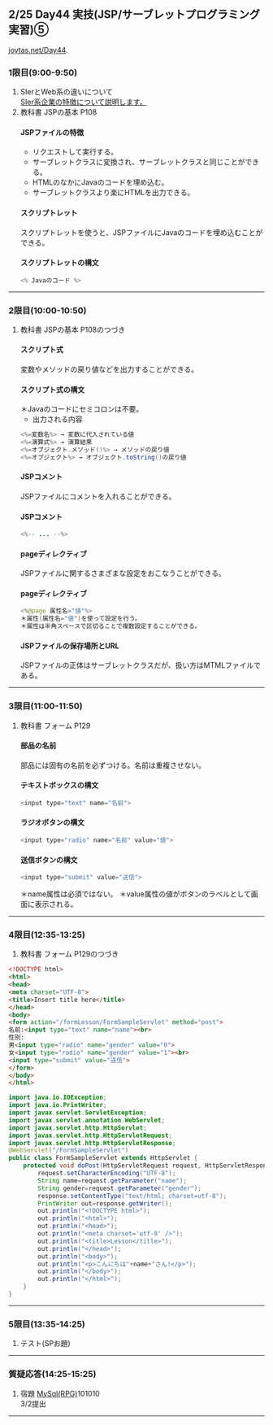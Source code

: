 ## 2/25 Day44 実技(JSP/サーブレットプログラミング実習)⑤
[joytas.net/Day44](https://joytas.net/%e8%a8%93%e7%b7%b4/day44).
### 1限目(9:00-9:50)
1. SIerとWeb系の違いについて  
	[SIer系企業の特徴について説明します。](https://youtu.be/fS36V9mboTY)
1. 教科書 JSPの基本 P108
	#### JSPファイルの特徴
	- リクエストして実行する。
	- サーブレットクラスに変換され、サーブレットクラスと同じことができる。
	- HTMLのなかにJavaのコードを埋め込む。
	- サーブレットクラスより楽にHTMLを出力できる。
	#### スクリプトレット
	スクリプトレットを使うと、JSPファイルにJavaのコードを埋め込むことができる。
	#### スクリプトレットの構文
	~~~java
	<% Javaのコード %>
	~~~
---
### 2限目(10:00-10:50)
1. 教科書 JSPの基本 P108のつづき
	#### スクリプト式
	変数やメソッドの戻り値などを出力することができる。
	#### スクリプト式の構文
	＊Javaのコードにセミコロンは不要。
	- 出力される内容
	~~~java
	<%=変数名%> → 変数に代入されている値
	<%=演算式%> → 演算結果
	<%=オブジェクト.メソッド()%> → メソッドの戻り値
	<%=オブジェクト%> → オブジェクト.toString()の戻り値
	~~~
	#### JSPコメント
	JSPファイルにコメントを入れることができる。
	#### JSPコメント
	~~~java
	<%-- ... --%>
	~~~
	#### pageディレクティブ
	JSPファイルに関するさまざまな設定をおこなうことができる。
	#### pageディレクティブ
	~~~java
	<%@page 属性名="値"%>
	＊属性(属性名="値")を使って設定を行う。
	＊属性は半角スペースで区切ることで複数設定することができる。
	~~~
	#### JSPファイルの保存場所とURL
	JSPファイルの正体はサーブレットクラスだが、扱い方はMTMLファイルである。
---
### 3限目(11:00-11:50)
1. 教科書 フォーム P129
	#### 部品の名前
	部品には固有の名前を必ずつける。名前は重複させない。
	#### テキストボックスの構文
	~~~java
	<input type="text" name="名前">
	~~~
	#### ラジオボタンの構文
	~~~java
	<input type="radio" name="名前" value="値">
	~~~
	#### 送信ボタンの構文
	~~~java
	<input type="submit" value="送信">
	~~~
	＊name属性は必須ではない。
	＊value属性の値がボタンのラベルとして画面に表示される。
---
### 4限目(12:35-13:25)
1. 教科書 フォーム P129のつづき
~~~html
<!DOCTYPE html>
<html>
<head>
<meta charset="UTF-8">
<title>Insert title here</title>
</head>
<body>
<form action="/formLesson/FormSampleServlet" method="post">
名前:<input type="text" name="name"><br>
性別:
男<input type="radio" name="gender" value="0">
女<input type="radio" name="gender" value="1"><br>
<input type="submit" value="送信">
</form>
</body>
</html>
~~~
~~~java
import java.io.IOException;
import java.io.PrintWriter;
import javax.servlet.ServletException;
import javax.servlet.annotation.WebServlet;
import javax.servlet.http.HttpServlet;
import javax.servlet.http.HttpServletRequest;
import javax.servlet.http.HttpServletResponse;
@WebServlet("/FormSampleServlet")
public class FormSampleServlet extends HttpServlet {
	protected void doPost(HttpServletRequest request, HttpServletResponse response) throws ServletException, IOException {
		request.setCharacterEncoding("UTF-8");
		String name=request.getParameter("name");
		String gender=request.getParameter("gender");
		response.setContentType("text/html; charset=utf-8");
		PrintWriter out=response.getWriter();
		out.println("<!DOCTYPE html>");
		out.println("<html>");
		out.println("<head>");
		out.println("<meta charset='utf-8' />");
		out.println("<title>Lesson</title>");
		out.println("</head>");
		out.println("<body>");
		out.println("<p>こんにちは"+name+"さん!</p>");
		out.println("</body>");
		out.println("</html>");
	}
}
~~~
---
### 5限目(13:35-14:25)
1. テスト(SPお題)
---
### 質疑応答(14:25-15:25)
1. 宿題
[MySql(RPG)](https://joytas.net/programming/mysql/mysql_rpg)101010  
3/2提出
---

